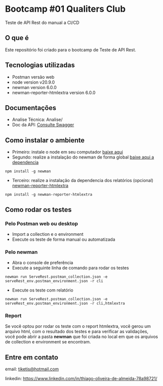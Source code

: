 # Bootcamp #01 Qualiters Club
Teste de API Rest do manual a CI/CD
## O que é
Este repositório foi criado para o bootcamp de Teste de API Rest.
## Tecnologias utilizadas
- Postman versão web
- node version v20.9.0
- newman version 6.0.0
- newman-reporter-htmlextra version 6.0.0
## Documentações
- Analise Técnica: Analise/
- Doc da API: [Consulte Swagger](https://serverest.dev/#/)
## Como instalar o ambiente
- Primeiro: instale o node em seu computador [baixe aqui](https://nodejs.org/en/download)
- Segundo: realize a instalação do newman de forma global [baixe aqui a dependencia](https://www.npmjs.com/package/newman)
```
npm install -g newman
```
- Terceiro: realize a instalação da dependencia dos relatórios (opcional) [newman-reporter-htmlextra
](https://www.npmjs.com/package/newman-reporter-htmlextra)
```
npm install -g newman-reporter-htmlextra
```
## Como rodar os testes
### Pelo Postman web ou desktop
- Import a collection e o environment
- Execute os teste de forma manual ou automatizada
### Pelo newman
- Abra o console de preferência
- Execute a seguinte linha de comando para rodar os testes
```
newman run ServeRest.postman_collection.json -e serveRest_env.postman_environment.json -r cli
```
- Execute os teste com relatório
```
newman run ServeRest.postman_collection.json -e serveRest_env.postman_environment.json -r cli,htmlextra
```
### Report
Se você optou por rodar os teste com o report htmlextra, você gerou um arquivo html, com o resultado dos testes e para verificar as validações, você pode abrir a pasta **newman** que foi criada no local em que os arquivos de collection e environment se encontram.
## Entre em contato
email: tiketis@hotmail.com

linkedin: https://www.linkedin.com/in/thiago-oliveira-de-almeida-78a98721/
